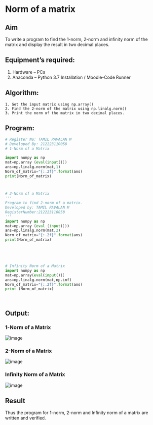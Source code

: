 # Norm of a matrix
## Aim
To write a program to find the 1-norm, 2-norm and infinity norm of the matrix and display the result in two decimal places.
## Equipment’s required:
1.	Hardware – PCs
2.	Anaconda – Python 3.7 Installation / Moodle-Code Runner
## Algorithm:
	1. Get the input matrix using np.array()   
    2. Find the 2-norm of the matrix using np.linalg.norm()
	3. Print the norm of the matrix in two decimal places.
## Program:
```Python
# Register No: TAMIL PAVALAN M
# Developed By: 212223110058
# 1-Norm of a Matrix

import numpy as np
mat=np.array (eval(input()))
ans=np.linalg.norm(mat,1)
Norm_of_matrix="{:.2f}".format(ans)
print(Norm_of_matrix)



# 2-Norm of a Matrix
'''
Program to find 2-norm of a matrix.
Developed by: TAMIL PAVALAN M
RegisterNumber:212223110058
'''
import numpy as np
mat=np.array (eval (input()))
ans=np.linalg.norm(mat,2)
Norm_of_matrix="{:.2f}".format(ans)
print(Norm_of_matrix)





# Infinity Norm of a Matrix
import numpy as np
mat=np.array(eval(input()))
ans=np.linalg.norm(mat,np.inf)
Norm_of_matrix="{:.2f}".format(ans)
print (Norm_of_matrix)




```
## Output:
### 1-Norm of a Matrix
![image](https://github.com/user-attachments/assets/29dd71f7-095d-4575-8ea4-fcbdf4244de4)


### 2-Norm of a Matrix
![image](https://github.com/user-attachments/assets/1cd4f250-dfef-449e-8ab6-538942184b67)


### Infinity Norm of a Matrix
![image](https://github.com/user-attachments/assets/a5a58515-ca80-4c96-9a66-3d2d753853cd)


## Result
Thus the program for 1-norm, 2-norm and Infinity norm of a matrix are written and verified.
